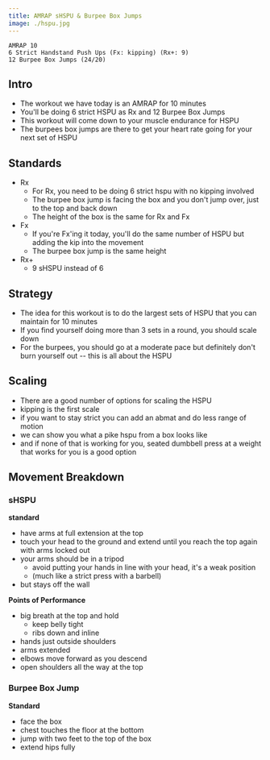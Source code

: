 ```yaml
---
title: AMRAP sHSPU & Burpee Box Jumps
image: ./hspu.jpg
---
```


```
AMRAP 10
6 Strict Handstand Push Ups (Fx: kipping) (Rx+: 9)
12 Burpee Box Jumps (24/20)
```

## Intro
- The workout we have today is an AMRAP for 10 minutes
- You'll be doing 6 strict HSPU as Rx and 12 Burpee Box Jumps
- This workout will come down to your muscle endurance for HSPU
- The burpees box jumps are there to get your heart rate going for your next set of HSPU

## Standards
- Rx
  - For Rx, you need to be doing 6 strict hspu with no kipping involved
  - The burpee box jump is facing the box and you don't jump over, just to the top and back down
  - The height of the box is the same for Rx and Fx
- Fx
  - If you're Fx'ing it today, you'll do the same number of HSPU but adding the kip into the movement
  - The burpee box jump is the same height
- Rx+
  - 9 sHSPU instead of 6

## Strategy
- The idea for this workout is to do the largest sets of HSPU that you can maintain for 10 minutes
- If you find yourself doing more than 3 sets in a round, you should scale down
- For the burpees, you should go at a moderate pace but definitely don't burn yourself out -- this is all about the HSPU

## Scaling
- There are a good number of options for scaling the HSPU
- kipping is the first scale
- if you want to stay strict you can add an abmat and do less range of motion
- we can show you what a pike hspu from a box looks like
- and if none of that is working for you, seated dumbbell press at a weight that works for you is a good option

## Movement Breakdown

### sHSPU
**standard**
- have arms at full extension at the top
- touch your head to the ground and extend until you reach the top again with arms locked out
- your arms should be in a tripod
  - avoid putting your hands in line with your head, it's a weak position
  - (much like a strict press with a barbell)
- but stays off the wall

**Points of Performance**
- big breath at the top and hold
  - keep belly tight
  - ribs down and inline
- hands just outside shoulders
- arms extended
- elbows move forward as you descend
- open shoulders all the way at the top

### Burpee Box Jump
**Standard**
- face the box
- chest touches the floor at the bottom
- jump with two feet to the top of the box
- extend hips fully
